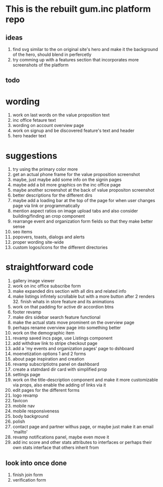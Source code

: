 # This is the rebuilt gum.inc platform repo

## ideas

1. find svg similar to the on original site's hero and make it the background of the hero, should blend in perfercetly
2. try comming up with a features section that incorporates more screenshots of the platform

## todo

# wording

1. work on last words on the value proposition text
2. inc office fetaure text
3. wording on account overview page
4. work on signup and be discovered feature's text and header
5. hero header text

# suggestions

1. try using the primary color more
2. get an actual phone frame for the value proposition screenshot
3. maybe, just maybe add some info on the signin pages
4. maybe add a bit more graphics on the inc office page
5. maybe another screenshot at the back of value propositon screenshot
6. better descriptions for the different dirs
7. maybe add a loading bar at the top of the page for when user changes page via link or programmatically
8. mention aspect ratios on image upload tabs and also consider building/finding an crop component
9. rearrange event and organization form fields so that they make better sense
10.   seo items
11.   popovers, toasts, dialogs and alerts
12.   proper wording site-wide
13.   custom logos/icons for the different directories

# straightforward code

1. gallery image viewer
2. work on inc office subscribe form
3. make expanded dirs section with all dirs and related info
4. make listings infintely scrollable but with a more button after 2 renders 32. finish whats in store feature and its animations
5. work on that padding for active dir accordion btns
6. footer revamp
7. make dirs sidebar search feature functional
8. make the actual stats move prominent on the overview page
9. perhaps rename overview page into something better
10.   work on the demographic item
11.   revamp saved incs page, use Listings component
12.   add withdraw link to stripe checkout page
13.   add a 'my events and organization pages' page to dshboard
14.   moenetization options 1 and 2 forms
15.   about page inspiration and creation
16.   revamp subscriptiotns panel on dashboard
17.   create a statndard dir card with simplified prop
18.   settings page
19.   work on the title-description component and make it more customizable via props, also enable the adding of links via it
20.   edit pages for the different forms
21.   logo revamp
22.   favicon
23.   mobile nav
24.   mobile responsiveness
25.   body background
26.   polish
27.   contact page and partner withus page, or maybe just make it an email 'mailto'
28.   revamp notifications panel, maybe even move it
29.   add inc score and other stats attributes to interfaces or perhaps their own stats interface that others inherit from

## look into once done

1. finish join form
2. verification form
